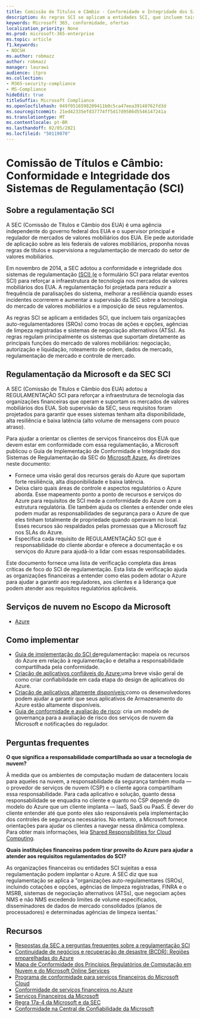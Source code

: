 ```yaml
---
title: Comissão de Títulos e Câmbio - Conformidade e Integridade dos Sistemas de Regulamentação (SCI)
description: As regras SCI se aplicam a entidades SCI, que incluem tais organizações auto-regulamentadores (SROs) como trocas de ações e opções, agências de limpeza registradas e sistemas de negociação alternativos (ATSs).
keywords: Microsoft 365, conformidade, ofertas
localization_priority: None
ms.prod: microsoft-365-enterprise
ms.topic: article
f1.keywords:
- NOCSH
ms.author: robmazz
author: robmazz
manager: laurawi
audience: itpro
ms.collection:
- M365-security-compliance
- MS-Compliance
hideEdit: true
titleSuffix: Microsoft Compliance
ms.openlocfilehash: 049f0516598209411b0c5ca47eea39140762fd3d
ms.sourcegitcommit: 21ed42335efd37774ff5d17d9586d5546147241a
ms.translationtype: MT
ms.contentlocale: pt-BR
ms.lasthandoff: 02/05/2021
ms.locfileid: "50119870"
---
```

# <a name="securities-and-exchange-commission-regulation-systems-compliance-and-integrity-sci"></a>Comissão de Títulos e Câmbio: Conformidade e Integridade dos Sistemas de Regulamentação (SCI)

## <a name="about-regulation-sci"></a>Sobre a regulamentação SCI

A SEC (Comissão de Títulos e Câmbio dos EUA) é uma agência independente do governo federal dos EUA e o supervisor principal e regulador de mercados de valores mobiliários dos EUA. Ele pede autoridade de aplicação sobre as leis federais de valores mobiliários, proponha novas regras de títulos e supervisiona a regulamentação de mercado do setor de valores mobiliários.

Em novembro de 2014, a SEC adotou a conformidade e integridade dos sistemas de regulamentação [(SCI) (e](https://www.sec.gov/rules/final/2014/34-73639.pdf) o formulário SCI para relatar eventos SCI) para reforçar a infraestrutura de tecnologia nos mercados de valores mobiliários dos EUA. A regulamentação foi projetada para reduzir a frequência de paralisações do sistema, melhorar a resiliência quando esses incidentes ocorrerem e aumentar a supervisão da SEC sobre a tecnologia do mercado de valores mobiliários e a imposição de seus regulamentos.

As regras SCI se aplicam a entidades SCI, que incluem tais organizações auto-regulamentadores (SROs) como trocas de ações e opções, agências de limpeza registradas e sistemas de negociação alternativos (ATSs). As regras regulam principalmente os sistemas que suportam diretamente as principais funções do mercado de valores mobiliários: negociação, autorização e liquidação, roteamento de ordem, dados de mercado, regulamentação de mercado e controle de mercado.

## <a name="microsoft-and-sec-regulation-sci"></a>Regulamentação da Microsoft e da SEC SCI

A SEC (Comissão de Títulos e Câmbio dos EUA) adotou a REGULAMENTAÇÃO SCI para reforçar a infraestrutura de tecnologia das organizações financeiras que operam e suportam os mercados de valores mobiliários dos EUA. Sob supervisão da SEC, seus requisitos foram projetados para garantir que esses sistemas tenham alta disponibilidade, alta resiliência e baixa latência (alto volume de mensagens com pouco atraso).

Para ajudar a orientar os clientes de serviços financeiros dos EUA que devem estar em conformidade com essa regulamentação, a Microsoft publicou o Guia de Implementação de Conformidade e Integridade dos Sistemas de Regulamentação da SEC do [Microsoft Azure.](https://servicetrust.microsoft.com/ViewPage/TrustDocumentsV3?command=Download&downloadType=Document&downloadId=a69ce0c1-7b7e-44e9-9143-867241e6b2f9&tab=7f51cb60-3d6c-11e9-b2af-7bb9f5d2d913&docTab=7f51cb60-3d6c-11e9-b2af-7bb9f5d2d913_FAQ_and_White_Papers) As diretrizes neste documento:

- Fornece uma visão geral dos recursos gerais do Azure que suportam forte resiliência, alta disponibilidade e baixa latência.
- Deixa claro quais áreas de controle e aspectos regulatórios o Azure aborda. Esse mapeamento ponto a ponto de recursos e serviços do Azure para requisitos de SCI mede a conformidade do Azure com a estrutura regulatória. Ele também ajuda os clientes a entender onde eles podem mudar as responsabilidades de segurança para o Azure de que eles tinham totalmente de propriedade quando operavam no local. Esses recursos são respaldados pelas promessas que a Microsoft faz nos SLAs do Azure.
- Especifica cada requisito de REGULAMENTAÇÃO SCI que é responsabilidade do cliente abordar e oferece a documentação e os serviços do Azure para ajudá-lo a lidar com essas responsabilidades.

Este documento fornece uma lista de verificação completa das áreas críticas de foco do SCI de regulamentação. Esta lista de verificação ajuda as organizações financeiras a entender como elas podem adotar o Azure para ajudar a garantir aos reguladores, aos clientes e à liderança que podem atender aos requisitos regulatórios aplicáveis.

## <a name="microsoft-in-scope-cloud-services"></a>Serviços de nuvem no Escopo da Microsoft 

- [Azure](https://aka.ms/AzureCompliance)

## <a name="how-to-implement"></a>Como implementar

- [Guia de implementação do SCI de](https://servicetrust.microsoft.com/ViewPage/TrustDocumentsV3?command=Download&downloadType=Document&downloadId=a69ce0c1-7b7e-44e9-9143-867241e6b2f9&tab=7f51cb60-3d6c-11e9-b2af-7bb9f5d2d913&docTab=7f51cb60-3d6c-11e9-b2af-7bb9f5d2d913_FAQ_and_White_Papers)regulamentação: mapeia os recursos do Azure em relação à regulamentação e detalha a responsabilidade compartilhada pela conformidade.
- [Criação de aplicativos confiáveis do Azure:](/azure/architecture/resiliency/)uma breve visão geral de como criar confiabilidade em cada etapa do design de aplicativos do Azure.
- [Criação de aplicativos altamente disponíveis:](/azure/storage/common/storage-designing-ha-apps-with-ragrs)como os desenvolvedores podem ajudar a garantir que seus aplicativos de Armazenamento do Azure estão altamente disponíveis.
- [Guia de conformidade e avaliação de risco](https://aka.ms/RiskGovernanceGuide): cria um modelo de governança para a avaliação de risco dos serviços de nuvem da Microsoft e notificações do regulador.

## <a name="frequently-asked-questions"></a>Perguntas frequentes

**O que significa a responsabilidade compartilhada ao usar a tecnologia de nuvem?**

À medida que os ambientes de computação mudam de datacenters locais para aqueles na nuvem, a responsabilidade da segurança também muda — o provedor de serviços de nuvem (CSP) e o cliente agora compartilham essa responsabilidade. Para cada aplicativo e solução, quanto dessa responsabilidade se enquadra no cliente e quanto no CSP depende do modelo do Azure que um cliente implanta — IaaS, SaaS ou PaaS. É dever do cliente entender até que ponto eles são responsáveis pela implementação dos controles de segurança necessários. No entanto, a Microsoft fornece orientações para ajudar os clientes a navegar nessa dinâmica complexa. Para obter mais informações, leia [Shared Responsibilities for Cloud Computing](https://gallery.technet.microsoft.com/Shared-Responsibilities-81d0ff91).

**Quais instituições financeiras podem tirar proveito do Azure para ajudar a atender aos requisitos regulamentados do SCI?**

As organizações financeiras ou entidades SCI sujeitas a essa regulamentação podem implantar o Azure. A SEC diz que sua regulamentação se aplica a "organizações auto-regulamentares (SROs), incluindo cotações e opções, agências de limpeza registradas, FINRA e o MSRB, sistemas de negociação alternativos (ATSs), que negociam ações NMS e não NMS excedendo limites de volume especificados, disseminadores de dados de mercado consolidados (planos de processadores) e determinadas agências de limpeza isentas.'

## <a name="resources"></a>Recursos

- [Respostas da SEC a perguntas frequentes sobre a regulamentação SCI](https://www.sec.gov/divisions/marketreg/regulation-sci-faq.shtml)
- [Continuidade de negócios e recuperação de desastre (BCDR): Regiões emparelhadas do Azure](/azure/best-practices-availability-paired-regions)
- [Mapa de Conformidade dos Princípios Regulatórios de Computação em Nuvem e do Microsoft Online Services](https://aka.ms/FinServ-Guide-US)
- [Programa de conformidade para serviços financeiros do Microsoft Cloud](https://aka.ms/FSCP-Print)
- [Conformidade de serviços financeiros no Azure](https://aka.ms/FinServ-Compliance-Azure)
- [Serviços Financeiros da Microsoft](https://aka.ms/FinServ-Compliance)
- [Regra 17a-4 da Microsoft e da SEC](offering-SEC-17a-4.md)
- [Conformidade na Central de Confiabilidade da Microsoft](https://www.microsoft.com/trust-center/compliance/compliance-overview)
